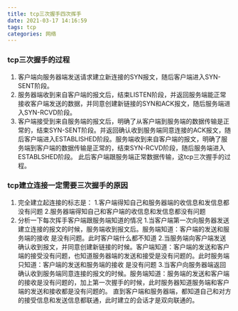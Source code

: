 ```yaml
---
title: tcp三次握手四次挥手
date: 2021-03-17 14:16:59
tags: tcp
categories: 网络
---
```


### tcp三次握手的过程

1. 客户端向服务器端发送请求建立新连接的SYN报文，随后客户端进入SYN-SENT阶段。
2. 服务器端收到来自客户端的报文后，结束LISTEN阶段，并返回服务端能正常接收客户端发送的数据，并同意创建新链接的SYN和ACK报文，随后服务端进入SYN-RCVD阶段。
3. 客户端接受到来自服务端的报文后，明确了从客户端到服务端的数据传输是正常的，结束SYN-SENT阶段。并返回确认收到服务端同意连接的ACK报文，随后客户端进入ESTABLISHED阶段。服务端收到来自客户端的报文，明确了服务端到客户端的数据传输是正常的，结束SYN-RCVD阶段，随后服务端进入ESTABLSHED阶段。
此后客户端跟服务端正常数据传输，这tcp三次握手的过程。


### tcp建立连接一定需要三次握手的原因
1. 完全建立起连接的标志是：
    1.客户端得知自己和服务器端的收信息和发信息都没有问题
    2.服务器端得知自己和客户端的收信息和发信息都没有问题
2. 分析一下每次挥手客户端跟服务端知道的情况
    1.当客户端第一次向服务器发送建立连接的报文的时候，服务端收到报文后。服务端知道：客户端的发送和服务端的接收
是没有问题。此时客户端什么都不知道
    2.当服务端向客户端发送确认收到报文，并同意创建新链接的时候。客户端知道：客户端的发送和客户端的接受没有问题，也知道服务器端的发送和接受是没有问题的。此时服务端只知道：客户端的发送和服务端的接收
是没有问题
    3.当客户向服务器端返回确认收到服务端同意连接的报文的时候。服务端知道：服务端的发送和客户端的接收是没有问题的，加上第一次握手的时候，此时服务器知道服务端和客户端的发送和接收都是没有问题的。
直到客户端和服务器端，都知道自己和对方的接受信息和发送信息都联通，此时建立的会话才是双向联通的。
